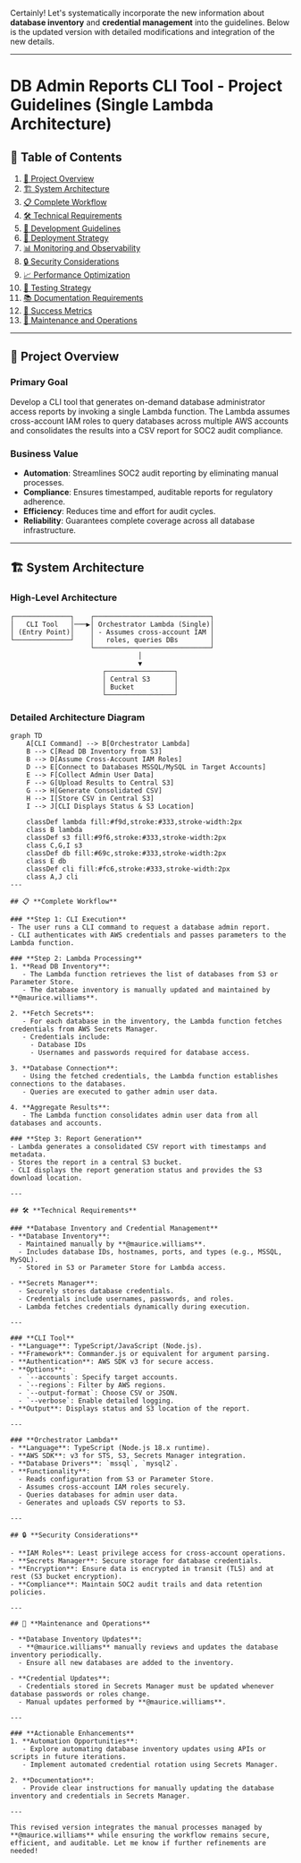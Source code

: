 Certainly! Let's systematically incorporate the new information about **database inventory** and **credential management** into the guidelines. Below is the updated version with detailed modifications and integration of the new details.

---

# **DB Admin Reports CLI Tool - Project Guidelines (Single Lambda Architecture)**

## 📑 **Table of Contents**

1. [🎯 Project Overview](#project-overview)  
2. [🏗️ System Architecture](#system-architecture)  
3. [📋 Complete Workflow](#complete-workflow)  
4. [🛠️ Technical Requirements](#technical-requirements)  
5. [🔧 Development Guidelines](#development-guidelines)  
6. [🚀 Deployment Strategy](#deployment-strategy)  
7. [📊 Monitoring and Observability](#monitoring-and-observability)  
8. [🔒 Security Considerations](#security-considerations)  
9. [📈 Performance Optimization](#performance-optimization)  
10. [🧪 Testing Strategy](#testing-strategy)  
11. [📚 Documentation Requirements](#documentation-requirements)  
12. [🎯 Success Metrics](#success-metrics)  
13. [🔄 Maintenance and Operations](#maintenance-and-operations)

---

## 🎯 **Project Overview**

### **Primary Goal**
Develop a CLI tool that generates on-demand database administrator access reports by invoking a single Lambda function. The Lambda assumes cross-account IAM roles to query databases across multiple AWS accounts and consolidates the results into a CSV report for SOC2 audit compliance.

### **Business Value**
- **Automation**: Streamlines SOC2 audit reporting by eliminating manual processes.  
- **Compliance**: Ensures timestamped, auditable reports for regulatory adherence.  
- **Efficiency**: Reduces time and effort for audit cycles.  
- **Reliability**: Guarantees complete coverage across all database infrastructure.

---

## 🏗️ **System Architecture**

### **High-Level Architecture**
```
┌──────────────┐    ┌─────────────────────────────┐
│   CLI Tool   │───▶│ Orchestrator Lambda (Single)│
│ (Entry Point)│    │ - Assumes cross-account IAM │
└──────────────┘    │   roles, queries DBs        │
                    └─────────────────────────────┘
                                │
                                ▼
                       ┌─────────────────┐
                       │ Central S3      │
                       │ Bucket          │
                       └─────────────────┘
```

### **Detailed Architecture Diagram**
```mermaid
graph TD
    A[CLI Command] --> B[Orchestrator Lambda]
    B --> C[Read DB Inventory from S3]
    B --> D[Assume Cross-Account IAM Roles]
    D --> E[Connect to Databases MSSQL/MySQL in Target Accounts]
    E --> F[Collect Admin User Data]
    F --> G[Upload Results to Central S3]
    G --> H[Generate Consolidated CSV]
    H --> I[Store CSV in Central S3]
    I --> J[CLI Displays Status & S3 Location]

    classDef lambda fill:#f9d,stroke:#333,stroke-width:2px
    class B lambda
    classDef s3 fill:#9f6,stroke:#333,stroke-width:2px
    class C,G,I s3
    classDef db fill:#69c,stroke:#333,stroke-width:2px
    class E db
    classDef cli fill:#fc6,stroke:#333,stroke-width:2px
    class A,J cli
---

## 📋 **Complete Workflow**

### **Step 1: CLI Execution**
- The user runs a CLI command to request a database admin report.  
- CLI authenticates with AWS credentials and passes parameters to the Lambda function.  

### **Step 2: Lambda Processing**
1. **Read DB Inventory**:
   - The Lambda function retrieves the list of databases from S3 or Parameter Store.  
   - The database inventory is manually updated and maintained by **@maurice.williams**.

2. **Fetch Secrets**:
   - For each database in the inventory, the Lambda function fetches credentials from AWS Secrets Manager.  
   - Credentials include:
     - Database IDs
     - Usernames and passwords required for database access.

3. **Database Connection**:
   - Using the fetched credentials, the Lambda function establishes connections to the databases.  
   - Queries are executed to gather admin user data.

4. **Aggregate Results**:
   - The Lambda function consolidates admin user data from all databases and accounts.

### **Step 3: Report Generation**
- Lambda generates a consolidated CSV report with timestamps and metadata.  
- Stores the report in a central S3 bucket.  
- CLI displays the report generation status and provides the S3 download location.  

---

## 🛠️ **Technical Requirements**

### **Database Inventory and Credential Management**
- **Database Inventory**:
  - Maintained manually by **@maurice.williams**.
  - Includes database IDs, hostnames, ports, and types (e.g., MSSQL, MySQL).
  - Stored in S3 or Parameter Store for Lambda access.

- **Secrets Manager**:
  - Securely stores database credentials.
  - Credentials include usernames, passwords, and roles.
  - Lambda fetches credentials dynamically during execution.

---

### **CLI Tool**
- **Language**: TypeScript/JavaScript (Node.js).  
- **Framework**: Commander.js or equivalent for argument parsing.  
- **Authentication**: AWS SDK v3 for secure access.  
- **Options**:  
  - `--accounts`: Specify target accounts.  
  - `--regions`: Filter by AWS regions.  
  - `--output-format`: Choose CSV or JSON.  
  - `--verbose`: Enable detailed logging.  
- **Output**: Displays status and S3 location of the report.  

---

### **Orchestrator Lambda**
- **Language**: TypeScript (Node.js 18.x runtime).  
- **AWS SDK**: v3 for STS, S3, Secrets Manager integration.  
- **Database Drivers**: `mssql`, `mysql2`.  
- **Functionality**:  
  - Reads configuration from S3 or Parameter Store.  
  - Assumes cross-account IAM roles securely.  
  - Queries databases for admin user data.  
  - Generates and uploads CSV reports to S3.  

---

## 🔒 **Security Considerations**

- **IAM Roles**: Least privilege access for cross-account operations.  
- **Secrets Manager**: Secure storage for database credentials.  
- **Encryption**: Ensure data is encrypted in transit (TLS) and at rest (S3 bucket encryption).  
- **Compliance**: Maintain SOC2 audit trails and data retention policies.  

---

## 🔄 **Maintenance and Operations**

- **Database Inventory Updates**:
  - **@maurice.williams** manually reviews and updates the database inventory periodically.
  - Ensure all new databases are added to the inventory.

- **Credential Updates**:
  - Credentials stored in Secrets Manager must be updated whenever database passwords or roles change.
  - Manual updates performed by **@maurice.williams**.

---

### **Actionable Enhancements**
1. **Automation Opportunities**:
   - Explore automating database inventory updates using APIs or scripts in future iterations.
   - Implement automated credential rotation using Secrets Manager.

2. **Documentation**:
   - Provide clear instructions for manually updating the database inventory and credentials in Secrets Manager.

---

This revised version integrates the manual processes managed by **@maurice.williams** while ensuring the workflow remains secure, efficient, and auditable. Let me know if further refinements are needed!
